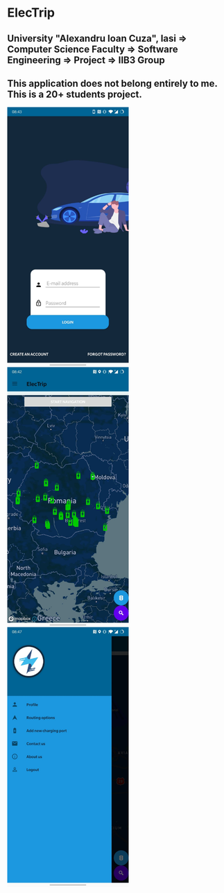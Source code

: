 # ElecTrip
## University "Alexandru Ioan Cuza", Iasi => Computer Science Faculty => Software Engineering => Project => IIB3 Group
## This application does not belong entirely to me. This is a 20+ students project.

<a href="url"><img src="/login.jpeg" align="left" height="600" width="280" ></a>
<a href="url"><img src="/map.jpeg" align="left" height="600" width="280" ></a>
<a href="url"><img src="/navigation.jpeg" align="left" height="600" width="280" ></a>








